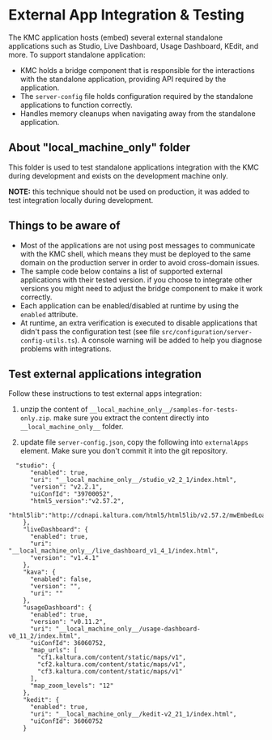 # External App Integration & Testing
The KMC application hosts (embed) several external standalone applications such as Studio, Live Dashboard, Usage Dashboard, KEdit, and more. To support standalone application:
- KMC holds a bridge component that is responsible for the interactions with the standalone application, providing API required by the application.
- The `server-config` file holds configuration required by the standalone applications to function correctly.
-  Handles memory cleanups when navigating away from the standalone application.

## About "__local_machine_only__" folder
This folder is used to test standalone applications integration with the KMC during development and exists on the development machine only.

**NOTE:** this technique should not be used on production, it was added to test integration locally during development.

## Things to be aware of
- Most of the applications are not using post messages to communicate with the KMC shell, which means they must be deployed to the same domain on the production server in order to avoid cross-domain issues.
- The sample code below contains a list of supported external applications with their tested version. if you choose to integrate other versions you might need to adjust the bridge component to make it work correctly.
- Each application can be enabled/disabled at runtime by using the `enabled` attribute.
- At runtime, an extra verification is executed to disable applications that didn't pass the configuration test (see file `src/configuration/server-config-utils.ts`). A console warning will be added to help you diagnose problems with integrations.

## Test external applications integration
Follow these instructions to test external apps integration:

1. unzip the content of `__local_machine_only__/samples-for-tests-only.zip`. make sure you extract the content directly into `__local_machine_only__` folder.

2. update file `server-config.json`, copy the following into `externalApps` element. Make sure you don't commit it into the git repository.

```
  "studio": {
      "enabled": true,
      "uri": "__local_machine_only__/studio_v2_2_1/index.html",
      "version": "v2.2.1",
      "uiConfId": "39700052",
      "html5_version":"v2.57.2",
      "html5lib":"http://cdnapi.kaltura.com/html5/html5lib/v2.57.2/mwEmbedLoader.php"
    },
    "liveDashboard": {
      "enabled": true,
      "uri": "__local_machine_only__/live_dashboard_v1_4_1/index.html",
      "version": "v1.4.1"
    },
    "kava": {
      "enabled": false,
      "version": "",
      "uri": ""
    },
    "usageDashboard": {
      "enabled": true,
      "version": "v0.11.2",
      "uri": "__local_machine_only__/usage-dashboard-v0_11_2/index.html",
      "uiConfId": 36060752,
      "map_urls": [
        "cf1.kaltura.com/content/static/maps/v1",
        "cf2.kaltura.com/content/static/maps/v1",
        "cf3.kaltura.com/content/static/maps/v1"
      ],
      "map_zoom_levels": "12"
    },
    "kedit": {
      "enabled": true,
      "uri": "__local_machine_only__/kedit-v2_21_1/index.html",
      "uiConfId": 36060752
    }
```
